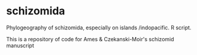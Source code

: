 # schizomida
Phylogeography of schizomida, especially on islands /indopacific. R script.

This is a repository of code for Ames & Czekanski-Moir's schizomid manuscript
